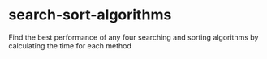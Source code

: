 # search-sort-algorithms
Find the best performance of any four searching and sorting algorithms by calculating the time for each method
